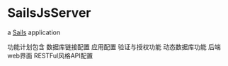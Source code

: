 # SailsJsServer

a [Sails](http://sailsjs.org) application

功能计划包含
数据库链接配置
应用配置
验证与授权功能
动态数据库功能
后端web界面
RESTFul风格API配置
